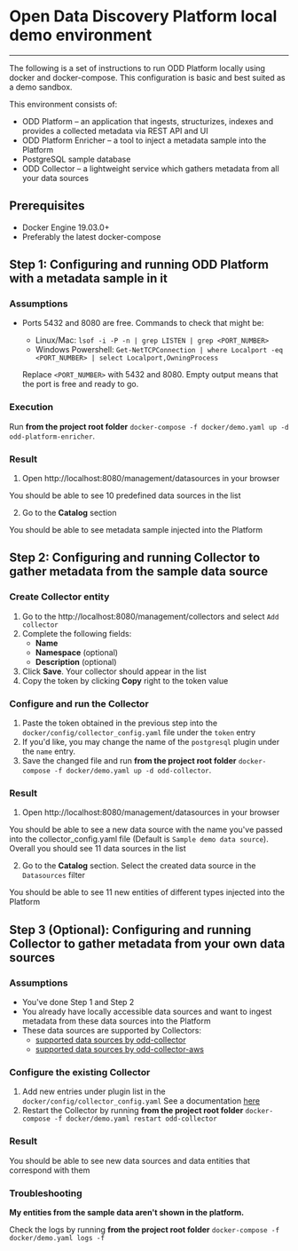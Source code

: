 # Open Data Discovery Platform local demo environment
* * *

The following is a set of instructions to run ODD Platform locally using docker and docker-compose.
This configuration is basic and best suited as a demo sandbox.

This environment consists of:
* ODD Platform – an application that ingests, structurizes, indexes and provides a collected metadata via REST API and UI
* ODD Platform Enricher – a tool to inject a metadata sample into the Platform
* PostgreSQL sample database
* ODD Collector – a lightweight service which gathers metadata from all your data sources

## Prerequisites

* Docker Engine 19.03.0+
* Preferably the latest docker-compose

## Step 1: Configuring and running ODD Platform with a metadata sample in it

### Assumptions

* Ports 5432 and 8080 are free. Commands to check that might be:
    * Linux/Mac: `lsof -i -P -n | grep LISTEN | grep <PORT_NUMBER>`
    * Windows Powershell: `Get-NetTCPConnection | where Localport -eq <PORT_NUMBER> | select Localport,OwningProcess`

    Replace `<PORT_NUMBER>` with 5432 and 8080. Empty output means that the port is free and ready to go.

### Execution

Run **from the project root folder** `docker-compose -f docker/demo.yaml up -d odd-platform-enricher`.

### Result

1. Open http://localhost:8080/management/datasources in your browser

You should be able to see 10 predefined data sources in the list

2. Go to the **Catalog** section

You should be able to see metadata sample injected into the Platform

## Step 2: Configuring and running Collector to gather metadata from the sample data source

### Create Collector entity

1. Go to the http://localhost:8080/management/collectors and select `Add collector`
2. Complete the following fields:
    * **Name**
    * **Namespace** (optional)
    * **Description** (optional)
3. Click **Save**. Your collector should appear in the list
4. Copy the token by clicking **Copy** right to the token value

### Configure and run the Collector

1. Paste the token obtained in the previous step into the `docker/config/collector_config.yaml` file under the `token` entry
2. If you'd like, you may change the name of the `postgresql` plugin under the `name` entry.
3. Save the changed file and run **from the project root folder** `docker-compose -f docker/demo.yaml up -d odd-collector`.

### Result

1. Open http://localhost:8080/management/datasources in your browser

You should be able to see a new data source with the name you've passed into the collector_config.yaml file
(Default is `Sample demo data source`). Overall you should see 11 data sources in the list

2. Go to the **Catalog** section. Select the created data source in the `Datasources` filter

You should be able to see 11 new entities of different types injected into the Platform

## Step 3 (Optional): Configuring and running Collector to gather metadata from your own data sources

### Assumptions

* You've done Step 1 and Step 2
* You already have locally accessible data sources and want to ingest metadata from these data sources into the Platform
* These data sources are supported by Collectors:
    *  [supported data sources by odd-collector](https://github.com/opendatadiscovery/odd-collector/blob/main/README.md)
    *  [supported data sources by odd-collector-aws](https://github.com/opendatadiscovery/odd-collector-aws/blob/main/README.md)

### Configure the existing Collector

1. Add new entries under plugin list in the `docker/config/collector_config.yaml`
   See a documentation [here](https://github.com/opendatadiscovery/odd-collector/blob/main/README.md)
2. Restart the Collector by running **from the project root folder** `docker-compose -f docker/demo.yaml restart odd-collector`

### Result

You should be able to see new data sources and data entities that correspond with them

### Troubleshooting

**My entities from the sample data aren't shown in the platform.**

Check the logs by running **from the project root folder** `docker-compose -f docker/demo.yaml logs -f`
